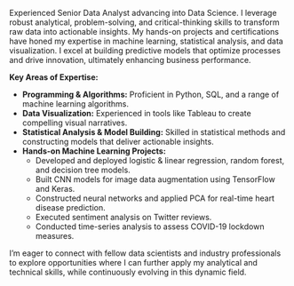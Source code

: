 Experienced Senior Data Analyst advancing into Data Science. I leverage robust analytical, problem-solving, and critical-thinking skills to transform raw data into actionable insights. My hands-on projects and certifications have honed my expertise in machine learning, statistical analysis, and data visualization. I excel at building predictive models that optimize processes and drive innovation, ultimately enhancing business performance.

**Key Areas of Expertise:**

- **Programming & Algorithms:** Proficient in Python, SQL, and a range of machine learning algorithms.
- **Data Visualization:** Experienced in tools like Tableau to create compelling visual narratives.
- **Statistical Analysis & Model Building:** Skilled in statistical methods and constructing models that deliver actionable insights.
- **Hands-on Machine Learning Projects:**  
  - Developed and deployed logistic & linear regression, random forest, and decision tree models.  
  - Built CNN models for image data augmentation using TensorFlow and Keras.  
  - Constructed neural networks and applied PCA for real-time heart disease prediction.  
  - Executed sentiment analysis on Twitter reviews.  
  - Conducted time-series analysis to assess COVID-19 lockdown measures.

I’m eager to connect with fellow data scientists and industry professionals to explore opportunities where I can further apply my analytical and technical skills, while continuously evolving in this dynamic field.
